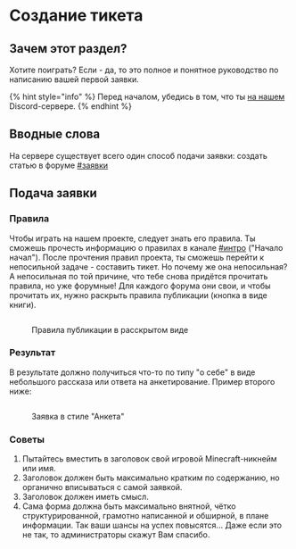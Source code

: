 # Создание тикета

## Зачем этот раздел?

Хотите поиграть? Если - да, то это полное и понятное руководство по написанию вашей первой заявки.

{% hint style="info" %}
Перед началом, убедись в том, что ты [на нашем](https://discord.gg/invite/ngxE7dUzbE) Discord-сервере.
{% endhint %}

## Вводные слова

На сервере существует всего один способ подачи заявки: создать статью в форуме [#заявки](https://discord.com/channels/868794603409637376/1117558038409257013)

## Подача заявки

### Правила

Чтобы играть на нашем проекте, следует знать его правила. Ты сможешь прочесть информацию о правилах в канале [#интро](https://discord.com/channels/868794603409637376/1068985628181680300) ("Начало начал"). После прочтения правил проекта, ты сможешь перейти к непосильной задаче - составить тикет. Но почему же она непосильная? А непосильная по той причине, что тебе снова придётся прочитать правила, но уже форумные! Для каждого форума они свои, и чтобы прочитать их, нужно раскрыть правила публикации (кнопка в виде книги).

<figure><img src="../.gitbook/assets/sozdanie-tiketa/forum_1.png" alt=""><figcaption><p>Правила публикации в расскрытом виде</p></figcaption></figure>

### Результат

В результате должно получиться что-то по типу "о себе" в виде небольшого рассказа или ответа на анкетирование. Пример второго ниже:

<figure><img src="../.gitbook/assets/sozdanie-tiketa/forum_2.png" alt=""><figcaption><p>Заявка в стиле "Анкета"</p></figcaption></figure>

### Советы

1. Пытайтесь вместить в заголовок свой игровой Minecraft-никнейм или имя.
2. Заголовок должен быть максимально кратким по содержанию, но органично вписываться с самой заявкой.
3. Заголовок должен иметь смысл.
4. Сама форма должна быть максимально внятной, чётко структурированной, грамотно написанной и обширной, в плане информации. Так ваши шансы на успех повысятся... Даже если это не так, то администраторы скажут Вам спасибо.
